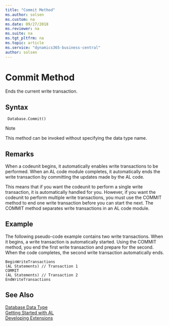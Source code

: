 ```yaml
---
title: "Commit Method"
ms.author: solsen
ms.custom: na
ms.date: 09/27/2018
ms.reviewer: na
ms.suite: na
ms.tgt_pltfrm: na
ms.topic: article
ms.service: "dynamics365-business-central"
author: solsen
---
```

[//]: # (START>DO_NOT_EDIT)
[//]: # (IMPORTANT:Do not edit any of the content between here and the END>DO_NOT_EDIT.)
[//]: # (Any modifications should be made in the .resx files in the ModernDev repo.)
# Commit Method
Ends the current write transaction.

## Syntax
```
 Database.Commit()
```
> [!NOTE]  
> This method can be invoked without specifying the data type name.  



[//]: # (IMPORTANT: END>DO_NOT_EDIT)

## Remarks  
 When a codeunit begins, it automatically enables write transactions to be performed. When an AL code module completes, it automatically ends the write transaction by committing the updates made by the AL code.  

 This means that if you want the codeunit to perform a single write transaction, it is automatically handled for you. However, if you want the codeunit to perform multiple write transactions, you must use the COMMIT method to end one write transaction before you can start the next. The COMMIT method separates write transactions in an AL code module.  

## Example  
 The following pseudo-code example contains two write transactions. When it begins, a write transaction is automatically started. Using the COMMIT method, you end the first write transaction and prepare for the second. When the code completes, the second write transaction automatically ends.  

```  
BeginWriteTransactions  
(AL Statements) // Transaction 1  
COMMIT  
(AL Statements) // Transaction 2  
EndWriteTransactions   
```  

## See Also
[Database Data Type](database-data-type.md)  
[Getting Started with AL](../devenv-get-started.md)  
[Developing Extensions](../devenv-dev-overview.md)